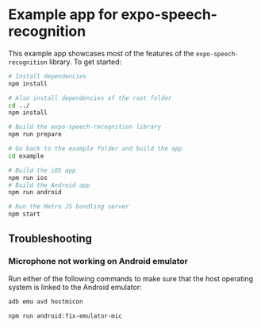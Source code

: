# Example app for expo-speech-recognition

This example app showcases most of the features of the `expo-speech-recognition` library. To get started:

```sh
# Install dependencies
npm install

# Also install dependencies of the root folder
cd ../
npm install

# Build the expo-speech-recognition library
npm run prepare

# Go back to the example folder and build the app
cd example

# Build the iOS app
npm run ios
# Build the Android app
npm run android

# Run the Metro JS bundling server
npm start
```

## Troubleshooting

### Microphone not working on Android emulator

Run either of the following commands to make sure that the host operating system is linked to the Android emulator:

```sh
adb emu avd hostmicon

npm run android:fix-emulator-mic
```
